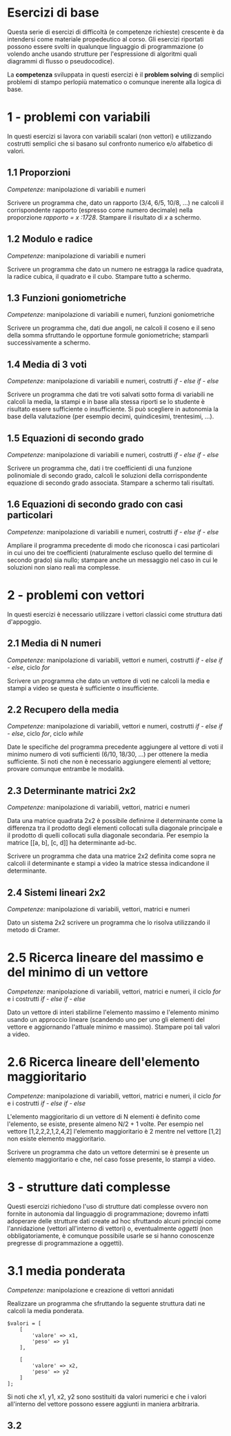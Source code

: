 Esercizi di base
===

Questa serie di esercizi di difficoltà (e competenze richieste) crescente è da intendersi come materiale propedeutico al corso. Gli esercizi riportati possono essere svolti in qualunque linguaggio di programmazione (o volendo anche usando strutture per l'espressione di algoritmi quali diagrammi di flusso o pseudocodice).

La **competenza** sviluppata in questi esercizi è il **problem solving** di semplici problemi di stampo perlopiù matematico o comunque inerente alla logica di base.

# 1 - problemi con variabili
In questi esercizi si lavora con variabili scalari (non vettori) e utilizzando costrutti semplici che si basano sul confronto numerico e/o alfabetico di valori.

## 1.1 Proporzioni
_Competenze:_ manipolazione di variabili e numeri

Scrivere un programma che, dato un rapporto (3/4, 6/5, 10/8, ...) ne calcoli il corrispondente rapporto (espresso come numero decimale) nella proporzione _rapporto = x :1728_. Stampare il risultato di _x_ a schermo.

## 1.2 Modulo e radice
_Competenze:_ manipolazione di variabili e numeri

Scrivere un programma che dato un numero ne estragga la radice quadrata, la radice cubica, il quadrato e il cubo. Stampare tutto a schermo.

## 1.3 Funzioni goniometriche
_Competenze:_ manipolazione di variabili e numeri, funzioni goniometriche

Scrivere un programma che, dati due angoli, ne calcoli il coseno e il seno della somma sfruttando le opportune formule goniometriche; stamparli successivamente a schermo.

## 1.4 Media di 3 voti
_Competenze:_ manipolazione di variabili e numeri, costrutti _if - else if - else_

Scrivere un programma che dati tre voti salvati sotto forma di variabili ne calcoli la media, la stampi e in base alla stessa riporti se lo studente è risultato essere sufficiente o insufficiente. Si può scegliere in autonomia la base della valutazione (per esempio decimi, quindicesimi, trentesimi, ...).

## 1.5 Equazioni di secondo grado
_Competenze:_ manipolazione di variabili e numeri, costrutti _if - else if - else_

Scrivere un programma che, dati i tre coefficienti di una funzione polinomiale di secondo grado, calcoli le soluzioni della corrispondente equazione di secondo grado associata. Stampare a schermo tali risultati.

## 1.6 Equazioni di secondo grado con casi particolari
_Competenze:_ manipolazione di variabili e numeri, costrutti _if - else if - else_

Ampliare il programma precedente di modo che riconosca i casi particolari in cui uno dei tre coefficienti (naturalmente escluso quello del termine di secondo grado) sia nullo; stampare anche un messaggio nel caso in cui le soluzioni non siano reali ma complesse.

# 2 - problemi con vettori
In questi esercizi è necessario utilizzare i vettori classici come struttura dati d'appoggio.

## 2.1 Media di N numeri
_Competenze:_ manipolazione di variabili, vettori e numeri, costrutti _if - else if - else_, ciclo _for_

Scrivere un programma che dato un vettore di voti ne calcoli la media e stampi a video se questa è sufficiente o insufficiente.

## 2.2 Recupero della media
_Competenze:_ manipolazione di variabili, vettori e numeri, costrutti _if - else if - else_, ciclo _for_, ciclo _while_

Date le specifiche del programma precedente aggiungere al vettore di voti il minimo numero di voti sufficienti (6/10, 18/30, ...) per ottenere la media sufficiente. Si noti che non è necessario aggiungere elementi al vettore; provare comunque entrambe le modalità.

## 2.3 Determinante matrici 2x2
_Competenze:_ manipolazione di variabili, vettori, matrici e numeri

Data una matrice quadrata 2x2 è possibile definirne il determinante come la differenza tra il prodotto degli elementi collocati sulla diagonale principale e il prodotto di quelli collocati sulla diagonale secondaria. Per esempio la matrice [[a, b], [c, d]] ha determinante ad-bc.

Scrivere un programma che data una matrice 2x2 definita come sopra ne calcoli il determinante e stampi a video la matrice stessa indicandone il determinante.

## 2.4 Sistemi lineari 2x2
_Competenze:_ manipolazione di variabili, vettori, matrici e numeri

Dato un sistema 2x2 scrivere un programma che lo risolva utilizzando il metodo di Cramer.

# 2.5 Ricerca lineare del massimo e del minimo di un vettore
_Competenze:_ manipolazione di variabili, vettori, matrici e numeri, il ciclo _for_ e i costrutti _if - else if - else_

Dato un vettore di interi stabilirne l'elemento massimo e l'elemento minimo usando un approccio lineare (scandendo uno per uno gli elementi del vettore e aggiornando l'attuale minimo e massimo). Stampare poi tali valori a video.

# 2.6 Ricerca lineare dell'elemento maggioritario
_Competenze:_ manipolazione di variabili, vettori, matrici e numeri, il ciclo _for_ e i costrutti _if - else if - else_

L'elemento maggioritario di un vettore di N elementi è definito come l'elemento, se esiste, presente almeno N/2 + 1 volte. Per esempio nel vettore [1,2,2,2,1,2,4,2] l'elemento maggioritario è 2 mentre nel vettore [1,2] non esiste elemento maggioritario.

Scrivere un programma che dato un vettore determini se è presente un elemento maggioritario e che, nel caso fosse presente, lo stampi a video.

# 3 - strutture dati complesse
Questi esercizi richiedono l'uso di strutture dati complesse ovvero non fornite in autonomia dal linguaggio di programmazione; dovremo infatti adoperare delle strutture dati create ad hoc sfruttando alcuni principi come l'annidazione (vettori all'interno di vettori) o, eventualmente _oggetti_ (non obbligatoriamente, è comunque possibile usarle se si hanno conoscenze pregresse di programmazione a oggetti).

# 3.1 media ponderata
_Competenze:_ manipolazione e creazione di vettori annidati

Realizzare un programma che sfruttando la seguente struttura dati ne calcoli la media ponderata.

```
$valori = [
    [
        'valore' => x1,
        'peso' => y1
    ],

    [
        'valore' => x2,
        'peso' => y2
    ]
];
```

Si noti che x1, y1, x2, y2 sono sostituiti da valori numerici e che i valori all'interno del vettore possono essere aggiunti in maniera arbitraria.

## 3.2 
